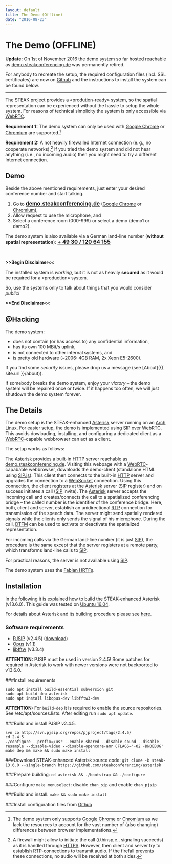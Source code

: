 ```yaml
---
layout: default
title: The Demo (Offline)
date: "2016-08-23"
---
```


The Demo (__OFFLINE__)
===

__Update:__ On 1st of November 2016 the demo system so far hosted reachable as [demo.steakconferencing.de](https://demo.steakconferencing.de) was permanently retired.

For anybody to recreate the setup, the required configuration files (incl. SSL certificates) are now on [Github](https://github.com/SteakConferencing/demo) and the instructions to install the system can be found below.

***

The STEAK project provides a &laquo;prodution-ready&raquo; system, so the spatial representation can be experienced without the hassle to setup the whole system.
For reasons of technical simplicity the system is only accessible via [WebRTC](https://webrtc.org/).

__Requirement 1:__ The demo system can only be used with [Google Chrome](https://www.google.com/chrome/) or [Chromium](https://www.chromium.org/) are supported.[^browsersupport]

[^browsersupport]: The demo system only supports [Google Chrome](https://www.google.com/chrome/) or [Chromium](https://www.chromium.org/) as we lack the resources to account for the vast number of (also changing) differences between browser implementations.

__Requirement 2:__ A not heavily firewalled Internet connection (e.&thinsp;g., no cooperate networks).[^firewall]
If you tried the demo system and did not hear anything (i.&thinsp;e., no incoming audio) then you might need to try a different Internet connection.

[^firewall]: A firewall might allow to initiate the call (i.thinsp;e., signaling succeeds) as it is handled through [HTTPS](https://en.wikipedia.org/wiki/HTTPS). However, then client and server try to establish [RTP](https://en.wikipedia.org/wiki/Real-time_Transport_Protocol)-connections to transmit audio. If the firefall prevents these connections, no audio will be received at both sides.

Demo
---
Beside the above mentioned requirements, just enter your desired conference number and start talking.

1. Go to **<big>[demo.steakconferencing.de](https://demo.steakconferencing.de)</big>** ([Google Chrome](https://www.google.com/chrome/) or [Chromium](https://www.chromium.org/)),
2. Allow request to use the microphone, and
3. Select a conference room (000-999) or select a demo (demo1 or demo2).


The demo system is also available via a German land-line number (**without spatial representation**): **<big><a href="tel:+ 49-30/120-64-155">+ 49 30 / 120 64 155</a></big>**

<br />

**>>Begin Disclaimer<<**

The installed system is _working_, but it is not as heavily **secured** as it would be required for a &laquo;production&raquo; system.

So, use the systems only to talk about things that you would consider _public!_

**>>End Disclaimer<<**

@Hacking
---
The demo system:

* does not contain (or has access to) any confidential information,
* has its own 100 MBit/s uplink,
* is not connected to other internal systems, and
* is pretty old hardware (~2006: 4GB RAM, 2x Xeon E5-2600).

If you find some _security_ issues, please drop us a message (see [About]({{ site.url }}/about)).

If somebody breaks the demo system, enjoy your _victory_ &ndash; the demo system will be repaired once or twice.
If it happens too often, we will just shutdown the demo system forever.


The Details
---
The demo setup is the STEAK-enhanced [Asterisk](http://www.asterisk.org/) server running on an [Arch Linux](https://www.archlinux.org/).
For easier setup, the demo is implemented using [SIP](https://en.wikipedia.org/wiki/Session_Initiation_Protocol) over [WebRTC](https://webrtc.org/).
This avoids dowloading, installing, and configuring a dedicated client as a [WebRTC](https://webrtc.org/)-capable webbrowser can act as a client.

The setup works as follows:

The [Asterisk](http://www.asterisk.org/) provides a built-in [HTTP](https://en.wikipedia.org/wiki/Web_server) server reachable as [demo.steakconferencing.de](https://demo.steakconferencing.de).
Visiting this webpage with a [WebRTC](https://webrtc.org/)-capabable webbrowser, downloads the demo-client (standalone HTML using [SIP.js](http://sipjs.com/)).
This client then connects to the built-in [HTTP](https://en.wikipedia.org/wiki/Web_server) server and upgrades the connection to a [WebSocket](https://en.wikipedia.org/wiki/WebSocket) connection.
Using this connection, the client registers at the [Asterisk](http://www.asterisk.org/) server ([SIP](https://en.wikipedia.org/wiki/Session_Initiation_Protocol) register) and on success initiates a call ([SIP](https://en.wikipedia.org/wiki/Session_Initiation_Protocol) invite).
The [Asterisk](http://www.asterisk.org/) server accepts the incoming call and creates/connects the call to a spatialized conferencing bridge  &ndash; the called number is the identifier of the conference bridge.
Here, both, client and server, establish an unidirectional [RTP](https://en.wikipedia.org/wiki/Real-time_Transport_Protocol) connection for transmission of the speech data.
The server might send spatially rendered signals while the clients only sends the signal of his microphone.
During the call, [DTFM](https://en.wikipedia.org/wiki/Dual-tone_multi-frequency_signaling) can be used to activate or deactivate the spatialized representation.

For incoming calls via the German land-line number (it is just [SIP](https://en.wikipedia.org/wiki/Session_Initiation_Protocol)), the procedure is the same except that the server registers at a remote party, which transforms land-line calls to [SIP](https://en.wikipedia.org/wiki/Session_Initiation_Protocol).

For practical reasons, the server is not available using [SIP](https://en.wikipedia.org/wiki/Session_Initiation_Protocol).

The demo system uses the [Fabian HRTFs](https://github.com/SoundScapeRenderer/ssr/tree/master/data/impulse_responses/hrirs).

Installation
---
In the following it is explained how to build the STEAK-enhanced Asterisk (v13.6.0).
This guide was tested on [Ubuntu 16.04](http://releases.ubuntu.com/16.04/).

For details about Asterisk and its building procedure please see [here](https://wiki.asterisk.org/wiki/display/AST/Building+and+Installing+Asterisk).

### Software requirements

* [PJSIP](http://www.pjsip.org/) (v2.4.5) ([download](http://svn.pjsip.org/repos/pjproject/tags/2.4.5/))
* [Opus](https://www.opus-codec.org/) (v1.1)
* [libfftw](http://www.fftw.org/) (v3.3.4)

__ATTENTION:__ PJSIP must be used in version 2.4.5!
Some patches for required in Asterisk to work with newer versions were not backported to v13.6.0.

###Install requirements
```shell
sudo apt install build-essential subversion git
sudo apt build-dep asterisk
sudo apt install libopus-dev libfftw3-dev
```

__ATTENTION:__ For `build-dep` it is required to enable the source repositories. See /etc/apt/sources.lists.
After editing run `sudo apt update`.

###Build and install PJSIP v2.4.5.

```shell
svn co http://svn.pjsip.org/repos/pjproject/tags/2.4.5/
cd 2.4.5
./configure --prefix=/usr --enable-shared --disable-sound --disable-resample --disable-video --disable-opencore-amr CFLAGS='-O2 -DNDEBUG'
make dep && make && sudo make install
```

###Download STEAK-enhanced Asterisk source code:
`git clone -b steak-13.6.0 --single-branch https://github.com/steakconferencing/asterisk`

###Prepare building:
`cd asterisk && ./bootstrap && ./configure`

###Configure
`make menuselect`: disable `chan_sip` and enable `chan_pjsip`


###Build and install:
`make && sudo make install`

###Install configuration files from [Github](https://github.com/SteakConferencing/demo)
